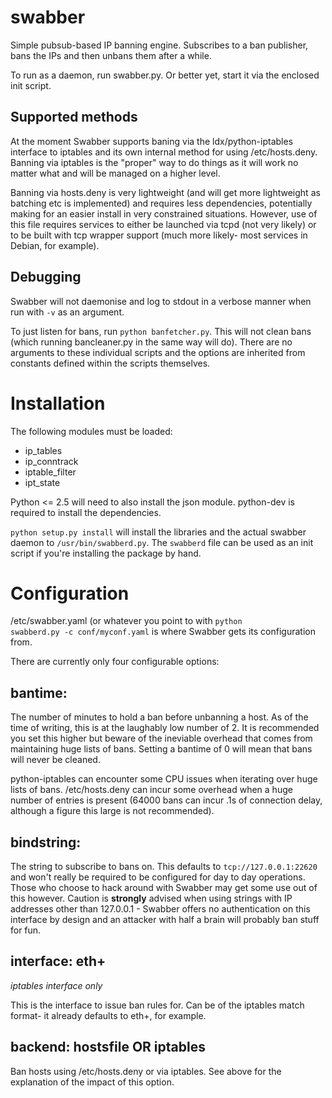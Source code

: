 swabber
=======

Simple pubsub-based IP banning engine. Subscribes to a ban publisher, bans the IPs and then unbans them after a while. 

To run as a daemon, run swabber.py. Or better yet, start it via the enclosed init script. 

Supported methods
-------------
At the moment Swabber supports baning via the ldx/python-iptables interface to iptables and its own internal method for using /etc/hosts.deny. Banning via iptables is the "proper" way to do things as it will work no matter what and will be managed on a higher level. 

Banning via hosts.deny is very lightweight (and will get more lightweight as batching etc is implemented) and requires less dependencies, potentially making for an easier install in very constrained situations. However, use of this file requires services to either be launched via tcpd (not very likely) or to be built with tcp wrapper support (much more likely- most services in Debian, for example). 

Debugging
-------------
Swabber will not daemonise and log to stdout in a verbose manner when run with <code>-v</code> as an argument. 

To just listen for bans, run <code>python banfetcher.py</code>. This will not clean bans (which running bancleaner.py in the same way will do). There are no arguments to these individual scripts and the options are inherited from constants defined within the scripts themselves. 

Installation
======

The following modules must be loaded:
* ip_tables
* ip_conntrack
* iptable_filter
* ipt_state

Python <= 2.5 will need to also install the json module. python-dev is required to install the dependencies. 

<code>python setup.py install</code> will install the libraries and the actual swabber daemon to <code>/usr/bin/swabberd.py</code>. The <code>swabberd</code> file can be used as an init script if you're installing the package by hand. 

Configuration
======
/etc/swabber.yaml (or whatever you point to with <code>python swabberd.py -c conf/myconf.yaml</code> is where Swabber gets its configuration from. 

There are currently only four configurable options: 

bantime: <integer>
-------------
The number of minutes to hold a ban before unbanning a host. As of the time of writing, this is at the laughably low number of 2. It is recommended you set this higher but beware of the ineviable overhead that comes from maintaining huge lists of bans. Setting a bantime of 0 will mean that bans will never be cleaned. 
 
python-iptables can encounter some CPU issues when iterating over huge lists of bans. /etc/hosts.deny can incur some overhead when a huge number of entries is present (64000 bans can incur .1s of connection delay, although a figure this large is not recommended).
 

bindstring: <ZMQ connection URI>
-------------
The string to subscribe to bans on. This defaults to <code>tcp://127.0.0.1:22620</code> and won't really be required to be configured for day to day operations. Those who choose to hack around with Swabber may get some use out of this however. Caution is __strongly__ advised when using strings with IP addresses other than 127.0.0.1 - Swabber offers no authentication on this interface by design and an attacker with half a brain will probably ban stuff for fun. 

interface: eth+
-------------
*iptables interface only* 

This is the interface to issue ban rules for. Can be of the iptables match format- it already defaults to eth+, for example. 

backend: hostsfile OR iptables
-------------
Ban hosts using /etc/hosts.deny or via iptables. See above for the explanation of the impact of this option.
